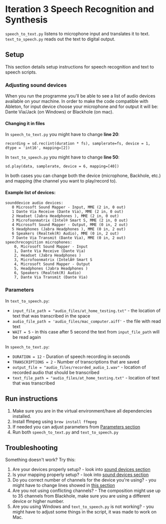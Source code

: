 # Iteration 3 Speech Recognition and Synthesis

`speech_to_text.py` listens to microphone input and translates it to text. `text_to_speech.py` reads out the text to digital output.

## Setup

This section details setup instructions for speech recognition and text to speech scripts.

### Adjusting sound devices

When you run the programme you'll be able to see a list of audio devices available on your machine. In order to make the code compatible with Ableton, for input device choose your microphone and for output it will be: Dante Via/Jack (on Windows) or Blackhole (on mac).

#### Changing it in files
In `speech_to_text.py` you might have to change **line 20**:
```angular2html
recording = sd.rec(int(duration * fs), samplerate=fs, device = 1, dtype = 'int16', mapping=[2])
```

In `text_to_speech.py` you might have to change **line 50**:
```angular2html
sd.play(data, samplerate, device = 6, mapping=[40])
```

In both cases you can change both the device (microphone, Backhole, etc.) and mapping (the channel you want to play/record to).

#### Example list of devices:
```
sounddevice audio devices:
   0 Microsoft Sound Mapper - Input, MME (2 in, 0 out)
   1 Dante Via Receive (Dante Via), MME (2 in, 0 out)
   2 Headset (Jabra Headphones ), MME (2 in, 0 out)
   3 Microfoonmatrix (Intel® Smart S, MME (2 in, 0 out)
   4 Microsoft Sound Mapper - Output, MME (0 in, 2 out)
   5 Headphones (Jabra Headphones ), MME (0 in, 2 out)
   6 Speakers (Realtek(R) Audio), MME (0 in, 2 out)
   7 Dante Via Transmit (Dante Via), MME (0 in, 2 out)
speechrecognition microphones:
    0, Microsoft Sound Mapper - Input
    1, Dante Via Receive (Dante Via)
    2, Headset (Jabra Headphones )
    3, Microfoonmatrix (IntelÂ® Smart S
    4, Microsoft Sound Mapper - Output
    5, Headphones (Jabra Headphones )
    6, Speakers (Realtek(R) Audio)
    7, Dante Via Transmit (Dante Via)

```

### Parameters

In `text_to_speech.py`:
* `input_file_path = "audio_files/at_home_testing.txt"` - the location of text that was transcribed in the space
* `audio_file_path = 'audio_files/mac_computer.aiff'` - the file with read text
* `WAIT = 5` - in this case after 5 second the text from `input_file_path` will be read again

In `speech_to_text.py`:
* `DURATION = 12`  - Duration of speech recording in seconds
* `TRANSCRIPTIONS = 2` - Number of transcriptions that are saved
* `output_file = "audio_files/recorded_audio_1.wav"` - location of recorded audio that should be transcribed
* `text_file_path = "audio_files/at_home_testing.txt"` - location of text that was transcribed

## Run instructions

1. Make sure you are in the virtual environment/have all dependencies installed.
2. Install ffmpeg using `brew install ffmpeg`
3. If needed you can adjust parameters from [Parameters section](#parameters)
4. Run both `speech_to_text.py` and `text_to_speech.py`

## Troubleshooting 
Something doesn't work? Try this:

1. Are your devices properly setup? - look into [sound devices section](#adjusting-sound-devices)
2. Is your mapping properly setup? - look into [sound devices section](#adjusting-sound-devices)
3. Do you correct number of channels for the device you're using? - you might have to change lines showed in [this section](#changing-it-in-files)
4. Are you not using conflicting channels? - The composition might use up to 35 channels from Blackhole, make sure you are using a different device or higher number.
5. Are you using Windows and `text_to_speech.py` is not working? - you might have to adjust some things in the script, it was made to work on Mac.